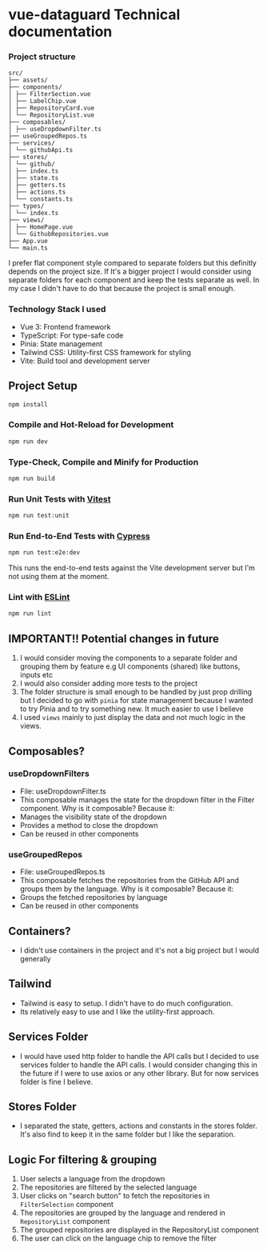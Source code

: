 # vue-dataguard Technical documentation

### Project structure

```plaintext
src/
├── assets/
├── components/
│ ├── FilterSection.vue
│ ├── LabelChip.vue
│ ├── RepositoryCard.vue
│ └── RepositoryList.vue
├── composables/
│ ├── useDropdownFilter.ts
├── useGroupedRepos.ts
├── services/
│ └── githubApi.ts
├── stores/
│ └── github/
│ ├── index.ts
│ ├── state.ts
│ ├── getters.ts
│ ├── actions.ts
│ └── constants.ts
├── types/
│ └── index.ts
├── views/
│ ├── HomePage.vue
│ └── GithubRepositories.vue
├── App.vue
└── main.ts
```

I prefer flat component style compared to separate folders but this definitly depends on the project size.
If It's a bigger project I would consider using separate folders for each component and keep the tests separate as well.
In my case I didn't have to do that because the project is small enough.

### Technology Stack I used

- Vue 3: Frontend framework
- TypeScript: For type-safe code
- Pinia: State management
- Tailwind CSS: Utility-first CSS framework for styling
- Vite: Build tool and development server

## Project Setup

```sh
npm install
```

### Compile and Hot-Reload for Development

```sh
npm run dev
```

### Type-Check, Compile and Minify for Production

```sh
npm run build
```

### Run Unit Tests with [Vitest](https://vitest.dev/)

```sh
npm run test:unit
```

### Run End-to-End Tests with [Cypress](https://www.cypress.io/)

```sh
npm run test:e2e:dev
```

This runs the end-to-end tests against the Vite development server but I'm not using them at the moment.

### Lint with [ESLint](https://eslint.org/)

```sh
npm run lint
```

## IMPORTANT!! Potential changes in future

1. I would consider moving the components to a separate folder and grouping them by feature e.g UI components (shared) like buttons, inputs etc
2. I would also consider adding more tests to the project
3. The folder structure is small enough to be handled by just prop drilling but I decided to go with `pinia` for state management because I wanted to try Pinia and to try something new. It much easier to use I believe
4. I used `views` mainly to just display the data and not much logic in the views.

## Composables?

### useDropdownFilters

- File: useDropdownFilter.ts
- This composable manages the state for the dropdown filter in the Filter component.
  Why is it composable? Because it:
- Manages the visibility state of the dropdown
- Provides a method to close the dropdown
- Can be reused in other components

### useGroupedRepos

- File: useGroupedRepos.ts
- This composable fetches the repositories from the GitHub API and groups them by the language.
  Why is it composable? Because it:
- Groups the fetched repositories by language
- Can be reused in other components

## Containers?

- I didn't use containers in the project and it's not a big project but I would generally

## Tailwind

- Tailwind is easy to setup. I didn't have to do much configuration.
- Its relatively easy to use and I like the utility-first approach.

## Services Folder

- I would have used http folder to handle the API calls but I decided to use services folder to handle the API calls. I would consider changing this in the future if I were to use axios or any other library.
  But for now services folder is fine I believe.

## Stores Folder

- I separated the state, getters, actions and constants in the stores folder. It's also find to keep it in the same folder but I like the separation.

## Logic For filtering & grouping

1. User selects a language from the dropdown
2. The repositories are filtered by the selected language
3. User clicks on "search button" to fetch the repositories in `FilterSelection` component
4. The repositories are grouped by the language and rendered in `RepositoryList` component
5. The grouped repositories are displayed in the RepositoryList component
6. The user can click on the language chip to remove the filter
